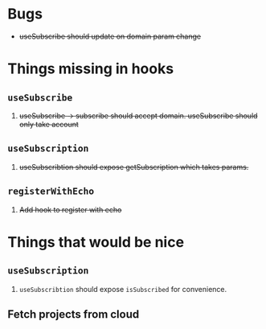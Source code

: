 # Bugs
- ~~useSubscribe should update on domain param change~~
# Things missing in hooks

## `useSubscribe`
1. ~~useSubscribe -> subscribe should accept domain. useSubscribe should only take account~~

## `useSubscription`
1. ~~useSubscribtion should expose getSubscription which takes params.~~

## `registerWithEcho`
1. ~~Add hook to register with echo~~

# Things that would be nice

## `useSubscription`
1. `useSubscribtion` should expose `isSubscribed` for convenience. 

## Fetch projects from cloud
